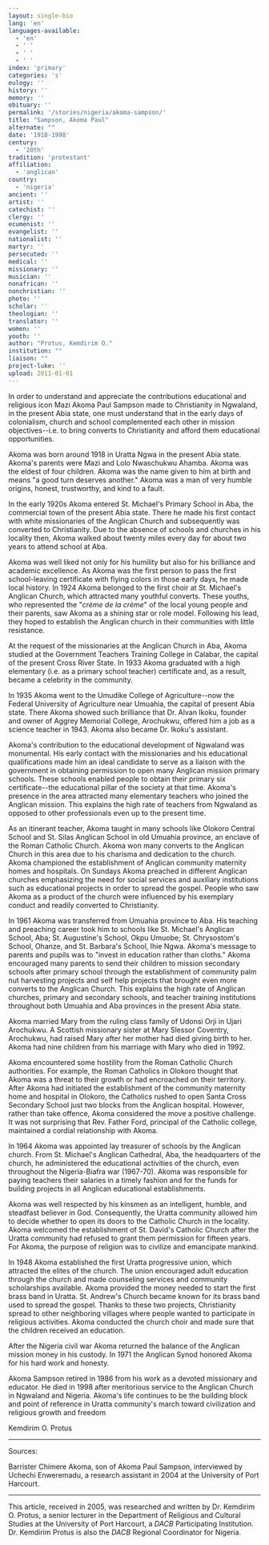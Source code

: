 ```yaml
---
layout: single-bio
lang: 'en'
languages-available:
  - 'en'
  - ' '
  - ' '
  - ' '
index: 'primary'
categories: 's'
eulogy: ''
history: ''
memory: ''
obituary: ''
permalink: '/stories/nigeria/akoma-sampson/'
title: "Sampson, Akoma Paul"
alternate: ""
date: '1918-1998'
century:
  - '20th'
tradition: 'protestant'
affiliation:
  - 'anglican'
country:
  - 'nigeria'
ancient: ''
artist: ''
catechist: ''
clergy: ''
ecumenist: ''
evangelist: ''
nationalist: ''
martyr: ''
persecuted: ''
medical: ''
missionary: ''
musician: ''
nonafrican: ''
nonchristian: ''
photo: ''
scholar: ''
theologian: ''
translator: ''
women: ''
youth: ''
author: "Protus, Kemdirim O."
institution: ""
liaison: ""
project-luke: ''
upload: 2011-01-01
---
```




In order to understand and appreciate the contributions educational and religious icon Mazi Akoma Paul Sampson made to Christianity in Ngwaland, in the present Abia state, one must understand that in the early days of colonialism, church and school complemented each other in mission objectives--i.e. to bring converts to Christianity and afford them educational opportunities.

Akoma was born around 1918 in Uratta Ngwa in the present Abia state. Akoma's parents were Mazi and Lolo Nwaschukwu Ahamba. Akoma was the eldest of four children. Akoma was the name given to him at birth and means "a good turn deserves another." Akoma was a man of very humble origins, honest, trustworthy, and kind to a fault.

In the early 1920s Akoma entered St. Michael's Primary School in Aba, the commercial town of the present Abia state. There he made his first contact with white missionaries of the Anglican Church and subsequently was converted to Christianity. Due to the absence of schools and churches in his locality then, Akoma walked about twenty miles every day for about two years to attend school at Aba.

Akoma was well liked not only for his humility but also for his brilliance and academic excellence. As Akoma was the first person to pass the first school-leaving certificate with flying colors in those early days, he made local history. In 1924 Akoma belonged to the first choir at St. Michael's Anglican Church, which attracted many youthful converts. These youths, who represented the "*crème de la crème*" of the local young people and their parents, saw Akoma as a shining star or role model. Following his lead, they hoped to establish the Anglican church in their communities with little resistance.

At the request of the missionaries at the Anglican Church in Aba, Akoma studied at the Government Teachers Training College in Calabar, the capital of the present Cross River State. In 1933 Akoma graduated with a high elementary (i.e. as a primary school teacher) certificate and, as a result, became a celebrity in the community.

In 1935 Akoma went to the Umudike College of Agriculture--now the Federal University of Agriculture near Umuahia, the capital of present Abia state. There Akoma showed such brilliance that Dr. Alvan Ikoku, founder and owner of Aggrey Memorial College, Arochukwu, offered him a job as a science teacher in 1943. Akoma also became Dr. Ikoku's assistant.

Akoma's contribution to the educational development of Ngwaland was monumental. His early contact with the missionaries and his educational qualifications made him an ideal candidate to serve as a liaison with the government in obtaining permission to open many Anglican mission primary schools. These schools enabled people to obtain their primary six certificate--the educational pillar of the society at that time. Akoma's presence in the area attracted many elementary teachers who joined the Anglican mission. This explains the high rate of teachers from Ngwaland as opposed to other professionals even up to the present time.

As an itinerant teacher, Akoma taught in many schools like Olokoro Central School and St. Silas Anglican School in old Umuahia province, an enclave of the Roman Catholic Church. Akoma won many converts to the Anglican Church in this area due to his charisma and dedication to the church. Akoma championed the establishment of Anglican community maternity homes and hospitals. On Sundays Akoma preached in different Anglican churches emphasizing the need for social services and auxiliary institutions such as educational projects in order to spread the gospel. People who saw Akoma as a product of the church were influenced by his exemplary conduct and readily converted to Christianity.

In 1961 Akoma was transferred from Umuahia province to Aba. His teaching and preaching career took him to schools like St. Michael's Anglican School, Aba; St. Augustine's School, Okpu Umuobe; St. Chrysostom's School, Ohanze, and St. Barbara's School, Ihie Ngwa. Akoma's message to parents and pupils was to "invest in education rather than cloths." Akoma encouraged many parents to send their children to mission secondary schools after primary school through the establishment of community palm nut harvesting projects and self help projects that brought even more converts to the Anglican Church. This explains the high rate of Anglican churches, primary and secondary schools, and teacher training institutions throughout both Umuahia and Aba provinces in the present Abia state.

Akoma married Mary from the ruling class family of Udonsi Orji in Ujari Arochukwu. A Scottish missionary sister at Mary Slessor Coventry, Arochukwu, had raised Mary after her mother had died giving birth to her. Akoma had nine children from his marriage with Mary who died in 1992.

Akoma encountered some hostility from the Roman Catholic Church authorities. For example, the Roman Catholics in Olokoro thought that Akoma was a threat to their growth or had encroached on their territory. After Akoma had initiated the establishment of the community maternity home and hospital in Olokoro, the Catholics rushed to open Santa Cross Secondary School just two blocks from the Anglican hospital. However, rather than take offence, Akoma considered the move a positive challenge. It was not surprising that Rev. Father Ford, principal of the Catholic college, maintained a cordial relationship with Akoma.

In 1964 Akoma was appointed lay treasurer of schools by the Anglican church. From St. Michael's Anglican Cathedral, Aba, the headquarters of the church, he administered the educational activities of the church, even throughout the Nigeria-Biafra war (1967-70). Akoma was responsible for paying teachers their salaries in a timely fashion and for the funds for building projects in all Anglican educational establishments.

Akoma was well respected by his kinsmen as an intelligent, humble, and steadfast believer in God. Consequently, the Uratta community allowed him to decide whether to open its doors to the Catholic Church in the locality. Akoma welcomed the establishment of St. David's Catholic Church after the Uratta community had refused to grant them permission for fifteen years. For Akoma, the purpose of religion was to civilize and emancipate mankind.

In 1948 Akoma established the first Uratta progressive union, which attracted the elites of the church. The union encouraged adult education through the church and made counseling services and community scholarships available. Akoma provided the money needed to start the first brass band in Uratta. St. Andrew's Church became known for its brass band used to spread the gospel. Thanks to these two projects, Christianity spread to other neighboring villages where people wanted to participate in religious activities. Akoma conducted the church choir and made sure that the children received an education.

After the Nigeria civil war Akoma returned the balance of the Anglican mission money in his custody. In 1971 the Anglican Synod honored Akoma for his hard work and honesty.

Akoma Sampson retired in 1986 from his work as a devoted missionary and educator. He died in 1998 after meritorious service to the Anglican Church in Ngwaland and Nigeria. Akoma's life continues to be the building block and point of reference in Uratta community's march toward civilization and religious growth and freedom

Kemdirim O. Protus

---

Sources:

Barrister Chimere Akoma, son of Akoma Paul Sampson, interviewed by Uchechi Enweremadu, a research assistant in 2004 at the University of Port Harcourt.

---

This article, received in 2005, was researched and written by Dr. Kemdirim O. Protus,
a senior lecturer in the Department of Religious and Cultural Studies at the University of Port Harcourt, a *DACB* Participating Institution. Dr. Kemdirim Protus is also the *DACB* Regional Coordinator for Nigeria.